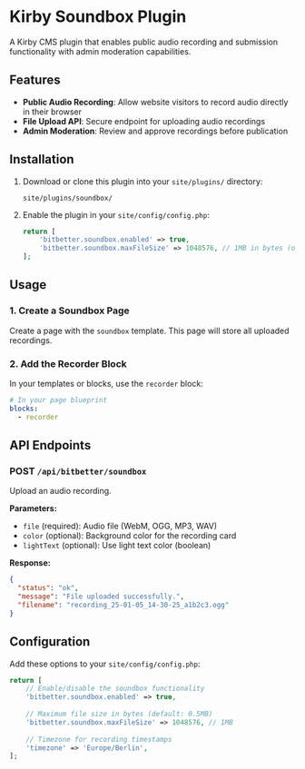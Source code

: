 # Kirby Soundbox Plugin

A Kirby CMS plugin that enables public audio recording and submission functionality with admin moderation capabilities.

## Features

- **Public Audio Recording**: Allow website visitors to record audio directly in their browser
- **File Upload API**: Secure endpoint for uploading audio recordings
- **Admin Moderation**: Review and approve recordings before publication


## Installation

1. Download or clone this plugin into your `site/plugins/` directory:
   ```
   site/plugins/soundbox/
   ```

2. Enable the plugin in your `site/config/config.php`:
   ```php
   return [
       'bitbetter.soundbox.enabled' => true,
       'bitbetter.soundbox.maxFileSize' => 1048576, // 1MB in bytes (optional)
   ];
   ```

## Usage

### 1. Create a Soundbox Page

Create a page with the `soundbox` template. This page will store all uploaded recordings.

### 2. Add the Recorder Block

In your templates or blocks, use the `recorder` block:

```yaml
# In your page blueprint
blocks:
  - recorder
```



## API Endpoints

### POST `/api/bitbetter/soundbox`

Upload an audio recording.

**Parameters:**
- `file` (required): Audio file (WebM, OGG, MP3, WAV)
- `color` (optional): Background color for the recording card
- `lightText` (optional): Use light text color (boolean)

**Response:**
```json
{
  "status": "ok",
  "message": "File uploaded successfully.",
  "filename": "recording_25-01-05_14-30-25_a1b2c3.ogg"
}
```

## Configuration

Add these options to your `site/config/config.php`:

```php
return [
    // Enable/disable the soundbox functionality
    'bitbetter.soundbox.enabled' => true,
    
    // Maximum file size in bytes (default: 0.5MB)
    'bitbetter.soundbox.maxFileSize' => 1048576, // 1MB
    
    // Timezone for recording timestamps
    'timezone' => 'Europe/Berlin',
];
```
